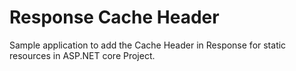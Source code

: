 # Response Cache Header 

Sample application to add the Cache Header in Response for static resources in ASP.NET core Project.

